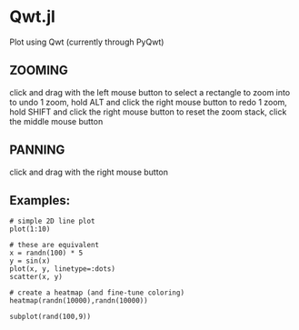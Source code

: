 # Qwt.jl
Plot using Qwt (currently through PyQwt)

## ZOOMING
click and drag with the left mouse button to select a rectangle to zoom into
to undo 1 zoom, hold ALT and click the right mouse button
to redo 1 zoom, hold SHIFT and click the right mouse button
to reset the zoom stack, click the middle mouse button

## PANNING
click and drag with the right mouse button

## Examples:

```
# simple 2D line plot
plot(1:10)

# these are equivalent
x = randn(100) * 5
y = sin(x)
plot(x, y, linetype=:dots)
scatter(x, y)

# create a heatmap (and fine-tune coloring)
heatmap(randn(10000),randn(10000))

subplot(rand(100,9))
```

